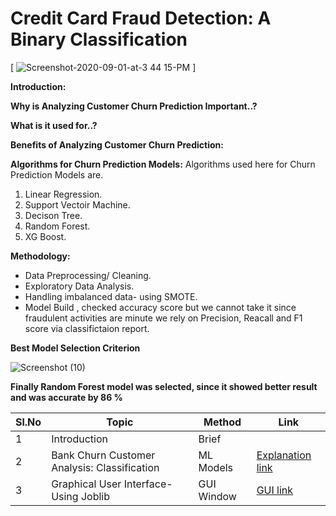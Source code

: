  # Credit Card Fraud Detection: A Binary Classification 



 [
![Screenshot-2020-09-01-at-3 44 15-PM](https://github.com/V-Vibee/My-Projects-2.0/assets/91024678/d0fbc3f1-01d3-4fbb-898a-6ae8bae0d1ff)
]






**Introduction:** 

**Why is Analyzing Customer Churn Prediction Important..?** 

**What is it used for..?** 


**Benefits of Analyzing Customer Churn Prediction:**




**Algorithms for Churn Prediction Models:**
Algorithms used here for Churn Prediction Models are.
1. Linear Regression.
2. Support Vectoir Machine.
3. Decison Tree.
4. Random Forest.
5. XG Boost.
   
**Methodology:**
- Data Preprocessing/ Cleaning.
- Exploratory Data Analysis.
- Handling imbalanced data- using SMOTE.
- Model Build , checked accuracy score but we cannot take it since fraudulent activities are minute we rely on Precision, Reacall and F1 score via classifictaion report.


 **Best Model Selection Criterion** 
 
![Screenshot (10)](https://github.com/V-Vibee/My-Projects-2.0/assets/91024678/1163694b-03bc-4cd1-aea8-e1d50773dab9)


**Finally Random Forest model was selected, since it showed better result and was accurate by 86 %**




| Sl.No| Topic| Method| Link|
|-|-|-|-|
|1| Introduction | Brief |[ ](-)
|2| Bank Churn Customer Analysis: Classification | ML Models |[ Explanation link](https://github.com/V-Vibee/My-Projects-2.0/blob/main/3.%20Bank%20Customer%20Churn/Bank_customer_churn_dataset.ipynb)
|3| Graphical User Interface- Using Joblib | GUI Window |[ GUI link](https://github.com/V-Vibee/My-Projects-2.0/blob/main/3.%20Bank%20Customer%20Churn/combined.jpg)
